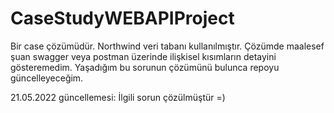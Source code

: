 # CaseStudyWEBAPIProject

Bir case çözümüdür. Northwind veri tabanı kullanılmıştır. Çözümde maalesef şuan swagger veya postman üzerinde ilişkisel kısımların detayini gösteremedim. 
Yaşadığım bu sorunun çözümünü bulunca repoyu güncelleyeceğim.

21.05.2022 güncellemesi: İlgili sorun çözülmüştür =)
